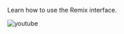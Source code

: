 Learn how to use the Remix interface.

![youtube](https://www.youtube.com/embed/Eh1qgOurDxU?si=lz1JypmIJZ15OY4g)
